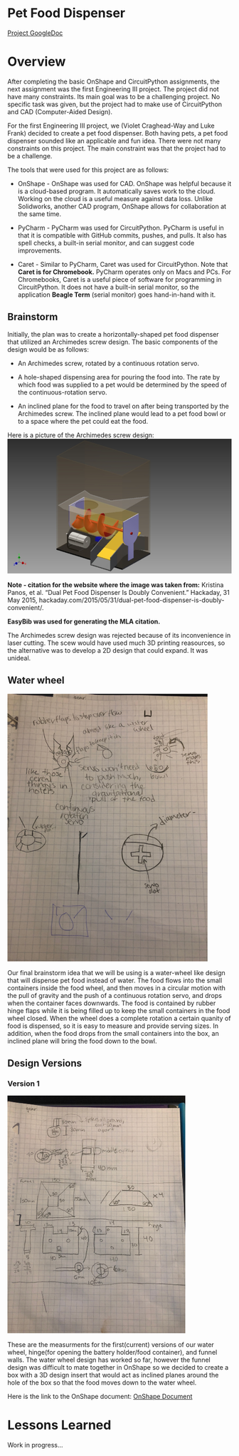 
# Pet Food Dispenser

[Project GoogleDoc](https://docs.google.com/document/d/1ZKXdEp18WFhlqO-TDtYp-zZMlVuGLO5934JrBp6huCs/edit?usp=sharing)

# Overview
After completing the basic OnShape and CircuitPython assignments, the next assignment was the first Engineering III project. The project did not have many constraints. Its main goal was to be a challenging project. No specific task was given, but the project had to make use of CircuitPython and CAD (Computer-Aided Design).

For the first Engineering III project, we (Violet Craghead-Way and Luke Frank) decided to create a pet food dispenser. Both having pets, a pet food dispenser sounded like an applicable and fun idea. There were not many constraints on this project. The main constraint was that the project had to be a challenge.

The tools that were used for this project are as follows:

* OnShape - OnShape was used for CAD. OnShape was helpful because it is a cloud-based program. It automatically saves work to the cloud. Working on the cloud is a useful measure against data loss. Unlike Solidworks, another CAD program, OnShape allows for collaboration at the same time.

* PyCharm - PyCharm was used for CircuitPython. PyCharm is useful in that it is compatible with GitHub commits, pushes, and pulls. It also has spell checks, a built-in serial monitor, and can suggest code improvements.

* Caret - Similar to PyCharm, Caret was used for CircuitPython. Note that **Caret is for Chromebook.** PyCharm operates only on Macs and PCs. For Chromebooks, Caret is a useful piece of software for programming in CircuitPython. It does not have a built-in serial monitor, so the application **Beagle Term** (serial monitor) goes hand-in-hand with it.

## Brainstorm

Initially, the plan was to create a horizontally-shaped pet food dispenser that utilized an Archimedes screw design. The basic components of the design would be as follows:

* An Archimedes screw, rotated by a continuous rotation servo.

* A hole-shaped dispensing area for pouring the food into. The rate by which food was supplied to a pet would be determined by the speed of the continuous-rotation servo.

* An inclined plane for the food to travel on after being transported by the Archimedes screw. The inclined plane would lead to a pet food bowl or to a space where the pet could eat the food.

Here is a picture of the Archimedes screw design:
![Pet Food Dispenser Archimdes Screw Design](./Media/Pet_Food_Dispenser-Archimedes_Screw_Design_Idea.JPG.jpg)

**Note - citation for the website where the image was taken from:** 
Kristina Panos, et al. “Dual Pet Food Dispenser Is Doubly Convenient.” Hackaday, 31 May 2015, hackaday.com/2015/05/31/dual-pet-food-dispenser-is-doubly-convenient/. 

**EasyBib was used for generating the MLA citation.**

The Archimedes screw design was rejected because of its inconvenience in laser cutting. The scew would have used much 3D printing reasources, so the alternative was to develop a 2D design that could expand. It was unideal. 

## Water wheel
<img src="https://github.com/vcraghe32/Pet_Food_Dispenser/blob/main/Media/Pet_Food_Dispenser-Food_Wheel_Design_Brainstorm.JPG" width="450">

Our final brainstorm idea that we will be using is a water-wheel like design that will dispense pet food instead of water. The food flows into the small containers inside the food wheel, and then moves in a circular motion with the pull of gravity and the push of a continuous rotation servo, and drops when the container faces downwards. The food is contained by rubber hinge flaps while it is being filled up to keep the small containers in the food wheel closed. When the wheel does a complete rotation a certain quanity of food is dispensed, so it is easy to measure and provide serving sizes. In addition, when the food drops from the small containers into the box, an inclined plane will bring the food down to the bowl. 
## Design Versions 
### Version 1
<img src="https://github.com/vcraghe32/Pet_Food_Dispenser/blob/main/Media/Pet_Food_Dispenser-Food_Wheel_Design_Planning.JPG" width="400">

These are the measurments for the first(current) versions of our water wheel, hinge(for opening the battery holder/food container), and funnel walls. The water wheel design has worked so far, however the funnel design was difficult  to mate together in OnShape so we decided to create a box with a  3D design insert that would act as inclined planes around the hole of the box so that the food moves down to the water wheel. 

Here is the link to the OnShape document: 
[OnShape Document](https://cvilleschools.onshape.com/documents/015179800deb9471f00f5f8e/w/bea41924170b278a6561fb34/e/8fa549fe2ac3d84aadd2efb3)

# Lessons Learned
Work in progress...
